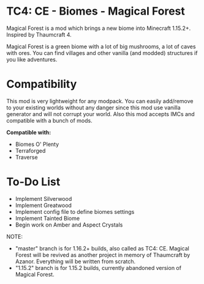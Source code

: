 # TC4: CE - Biomes - Magical Forest
Magical Forest is a mod which brings a new biome into Minecraft 1.15.2+. Inspired by Thaumcraft 4.

Magical Forest is a green biome with a lot of big mushrooms, a lot of caves with ores. You can find villages and other vanilla (and modded) structures if you like adventures.

# Compatibility
This mod is very lightweight for any modpack. You can easily add/remove to your existing worlds without any danger since this mod use vanilla generator and will not corrupt your world.
Also this mod accepts IMCs and compatible with a bunch of mods.

**Compatible with:**
- Biomes O' Plenty
- Terraforged
- Traverse

# To-Do List
- Implement Silverwood
- Implement Greatwood
- Implement config file to define biomes settings
- Implement Tainted Biome
- Begin work on Amber and Aspect Crystals

NOTE: 
 - "master" branch is for 1.16.2+ builds, also called as TC4: CE. Magical Forest will be revived as another project in memory of Thaumcraft by Azanor. Everything will be written from scratch.
 - "1.15.2" branch is for 1.15.2 builds, currently abandoned version of Magical Forest.
